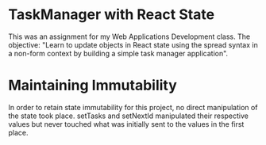 # TaskManager with React State
This was an assignment for my Web Applications Development class. The objective: "Learn to update objects in React state using the spread syntax in a non-form context by building a simple task manager application".

# Maintaining Immutability
In order to retain state immutability for this project, no direct manipulation of the state took place. setTasks and setNextId manipulated their respective values but never touched what was initially sent to the values in the first place. 
